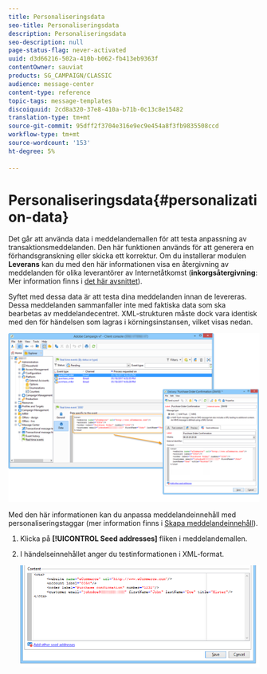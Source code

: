 ```yaml
---
title: Personaliseringsdata
seo-title: Personaliseringsdata
description: Personaliseringsdata
seo-description: null
page-status-flag: never-activated
uuid: d3d66216-502a-410b-b062-fb413eb9363f
contentOwner: sauviat
products: SG_CAMPAIGN/CLASSIC
audience: message-center
content-type: reference
topic-tags: message-templates
discoiquuid: 2cd8a320-37e8-410a-b71b-0c13c8e15482
translation-type: tm+mt
source-git-commit: 95dff2f3704e316e9ec9e454a8f3fb9835508ccd
workflow-type: tm+mt
source-wordcount: '153'
ht-degree: 5%

---
```



# Personaliseringsdata{#personalization-data}

Det går att använda data i meddelandemallen för att testa anpassning av transaktionsmeddelanden. Den här funktionen används för att generera en förhandsgranskning eller skicka ett korrektur. Om du installerar modulen **Leverans** kan du med den här informationen visa en återgivning av meddelanden för olika leverantörer av Internetåtkomst (**inkorgsåtergivning**: Mer information finns i [det här avsnittet](../../delivery/using/inbox-rendering.md)).

Syftet med dessa data är att testa dina meddelanden innan de levereras. Dessa meddelanden sammanfaller inte med faktiska data som ska bearbetas av meddelandecentret. XML-strukturen måste dock vara identisk med den för händelsen som lagras i körningsinstansen, vilket visas nedan.

![](assets/messagecenter_create_custo_006.png)

Med den här informationen kan du anpassa meddelandeinnehåll med personaliseringstaggar (mer information finns i [Skapa meddelandeinnehåll](../../message-center/using/creating-message-content.md)).

1. Klicka på **[!UICONTROL Seed addresses]** fliken i meddelandemallen.
1. I händelseinnehållet anger du testinformationen i XML-format.

   ![](assets/messagecenter_create_custo_001.png)
